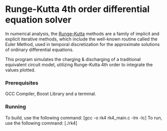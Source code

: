 # Runge-Kutta 4th order differential equation solver

In numerical analysis, the [Runge–Kutta](https://en.wikipedia.org/wiki/Runge%E2%80%93Kutta_methods) methods are a family of implicit and explicit iterative methods, which include the well-known routine called the Euler Method, used in temporal discretization for the approximate solutions of ordinary differential equations.

This program simulates the charging & discharging of a traditional equivalent circuit model, utilizing Runge-Kutta 4th order to integrate the values plotted.


### Prerequisites

GCC Compiler, Boost Library and a terminal.

### Running

To build, use the following command: [gcc -o rk4 rk4_main.c -lm -lc]
To run, use the following command: [./rk4]




